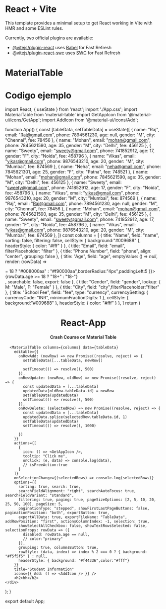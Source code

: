# React + Vite

This template provides a minimal setup to get React working in Vite with HMR and some ESLint rules.

Currently, two official plugins are available:

- [@vitejs/plugin-react](https://github.com/vitejs/vite-plugin-react/blob/main/packages/plugin-react/README.md) uses [Babel](https://babeljs.io/) for Fast Refresh
- [@vitejs/plugin-react-swc](https://github.com/vitejs/vite-plugin-react-swc) uses [SWC](https://swc.rs/) for Fast Refresh
# MaterialTable

# Codigo ejemplo
import React, { useState } from 'react';
import './App.css';
import MaterialTable from 'material-table'
import GetAppIcon from '@material-ui/icons/GetApp';
import AddIcon from '@material-ui/icons/Add';

function App() {
  const [tableData, setTableData] = useState([
    { name: "Raj", email: "Raj@gmail.com", phone: 7894561230, age: null, gender: "M", city: "Chennai", fee: 78456 },
    { name: "Mohan", email: "mohan@gmail.com", phone: 7845621590, age: 35, gender: "M", city: "Delhi", fee: 456125 },
    { name: "Sweety", email: "sweety@gmail.com", phone: 741852912, age: 17, gender: "F", city: "Noida", fee: 458796 },
    { name: "Vikas", email: "vikas@gmail.com", phone: 9876543210, age: 20, gender: "M", city: "Mumbai", fee: 874569 },
    { name: "Neha", email: "neha@gmail.com", phone: 7845621301, age: 25, gender: "F", city: "Patna", fee: 748521 },
    { name: "Mohan", email: "mohan@gmail.com", phone: 7845621590, age: 35, gender: "M", city: "Delhi", fee: 456125 },
    { name: "Sweety", email: "sweety@gmail.com", phone: 741852912, age: 17, gender: "F", city: "Noida", fee: 458796 },
    { name: "Vikas", email: "vikas@gmail.com", phone: 9876543210, age: 20, gender: "M", city: "Mumbai", fee: 874569 },
    { name: "Raj", email: "Raj@gmail.com", phone: 7894561230, age: null, gender: "M", city: "Chennai", fee: 78456 },
    { name: "Mohan", email: "mohan@gmail.com", phone: 7845621590, age: 35, gender: "M", city: "Delhi", fee: 456125 },
    { name: "Sweety", email: "sweety@gmail.com", phone: 741852912, age: 17, gender: "F", city: "Noida", fee: 458796 },
    { name: "Vikas", email: "vikas@gmail.com", phone: 9876543210, age: 20, gender: "M", city: "Mumbai", fee: 874569 },
  ])
  const columns = [
    { title: "Name", field: "name", sorting: false, filtering: false, cellStyle: { background:"#009688" }, headerStyle: { color: "#fff" } },
    { title: "Email", field: "email", filterPlaceholder: "filter" },
    { title: "Phone Number", field: "phone", align: "center", grouping: false },
    {
      title: "Age", field: "age", emptyValue: () => <em>null</em>,
      render: (rowData) => <div style={{ background: rowData.age >= 18 ? "#008000aa" : "#f90000aa",borderRadius:"4px",paddingLeft:5 }}>{rowData.age >= 18 ? "18+" : "18-"}</div>,
       searchable: false, export: false
    },
    { title: "Gender", field: "gender", lookup: { M: "Male", F: "Female" } },
    { title: "City", field: "city",filterPlaceholder:"filter" },
    { title: "School Fee", field: "fee", type: "currency", currencySetting: { currencyCode: "INR", minimumFractionDigits: 1 },
    cellStyle: { background:"#009688" }, headerStyle: { color: "#fff" } },
  ]
  return (
    <div className="App">
      <h1 align="center">React-App</h1>
      <h4 align='center'>Crash Course on Material Table </h4>

      <MaterialTable columns={columns} data={tableData}
        editable={{
          onRowAdd: (newRow) => new Promise((resolve, reject) => {
            setTableData([...tableData, newRow])

            setTimeout(() => resolve(), 500)
          }),
          onRowUpdate: (newRow, oldRow) => new Promise((resolve, reject) => {
            const updatedData = [...tableData]
            updatedData[oldRow.tableData.id] = newRow
            setTableData(updatedData)
            setTimeout(() => resolve(), 500)
          }),
          onRowDelete: (selectedRow) => new Promise((resolve, reject) => {
            const updatedData = [...tableData]
            updatedData.splice(selectedRow.tableData.id, 1)
            setTableData(updatedData)
            setTimeout(() => resolve(), 1000)

          })
        }}
        actions={[
          {
            icon: () => <GetAppIcon />,
            tooltip: "Click me",
            onClick: (e, data) => console.log(data),
            // isFreeAction:true
          }
        ]}
        onSelectionChange={(selectedRows) => console.log(selectedRows)}
        options={{
          sorting: true, search: true,
          searchFieldAlignment: "right", searchAutoFocus: true, searchFieldVariant: "standard",
          filtering: true, paging: true, pageSizeOptions: [2, 5, 10, 20, 25, 50, 100], pageSize: 5,
          paginationType: "stepped", showFirstLastPageButtons: false, paginationPosition: "both", exportButton: true,
          exportAllData: true, exportFileName: "TableData", addRowPosition: "first", actionsColumnIndex: -1, selection: true,
          showSelectAllCheckbox: false, showTextRowsSelected: false, selectionProps: rowData => ({
            disabled: rowData.age == null,
            // color:"primary"
          }),
          grouping: true, columnsButton: true,
          rowStyle: (data, index) => index % 2 === 0 ? { background: "#f5f5f5" } : null,
          headerStyle: { background: "#f44336",color:"#fff"}
        }}
        title="Student Information"
        icons={{ Add: () => <AddIcon /> }} />
        <h2>hh</h2>
    </div>
  );
}

export default App;
#
